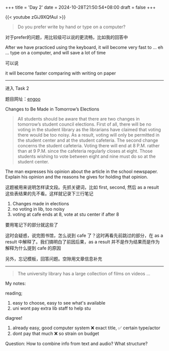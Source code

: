 +++
title = 'Day 2'
date = 2024-10-28T21:50:54+08:00
draft = false
+++

{{< youtube zGiJ9XQfAuI >}}

> Do you prefer write by hand or type on a computer?

对于prefer的问题，用比较级可以说的更流畅，比如我的回答中

After we have practiced using the keyboard, it will become very fast to ... eh ... type on a computer, and will save a lot of time

可以说

it will become faster comparing with writing on paper

---

进入 Task 2

题目网址：[engoo](https://engoo.mx/app/lessons/toefl-speaking-actual-test-2/xwgSnBKmEeqgkpdoAAmPug)

Changes to Be Made in Tomorrow’s Elections

> All students should be aware that there are two changes in tomorrow’s student council elections. First of all, there will be no voting in the student library as the librarians have claimed that voting there would be too noisy. As a result, voting will only be permitted in the student center and at the student cafeteria. The second change concerns the student cafeteria. Voting there will end at 8 P.M. rather than at 9 P.M. since the cafeteria regularly closes at eight. Those students wishing to vote between eight and nine must do so at the student center.

The man expresses his opinion about the article in the school newspaper. Explain his opinion and the reasons he gives for holding that opinion.

这题被用来说明怎样读文段。先抓关键词，比如 first, second, 然后 as a result 这些表结果的先不看。这样就记录下三行笔记

1. Changes made in elections
2. no voting in lib, too noisy
3. voting at cafe ends at 8, vote at stu center if after 8

要用笔记下的部分就这些了

这时会疑惑，说完图书馆，怎么说到 cafe 了？这时再看先前跳过的部分，在 as a result 中解释了。我们搞明白了前因后果，as a result 并不是作为结果而是作为解释为什么提到 cafe 的原因

另外，忘记模板，回答问题。空隙用文章信息补充

---

> The university library has a large collection of films on videos ...

My notes:

reading;

1. easy to choose, easy to see what's available
2. uni wont pay extra lib staff to help stu

diagree!

1. already easy, good computer system
   ❌ exact title, ✅ certain type/actor
2. dont pay that much
   ❌ so strain on budget

Question: How to combine info from text and audio? What structure?